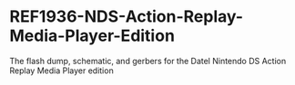 # REF1936-NDS-Action-Replay-Media-Player-Edition
The flash dump, schematic, and gerbers for the Datel Nintendo DS Action Replay Media Player edition
